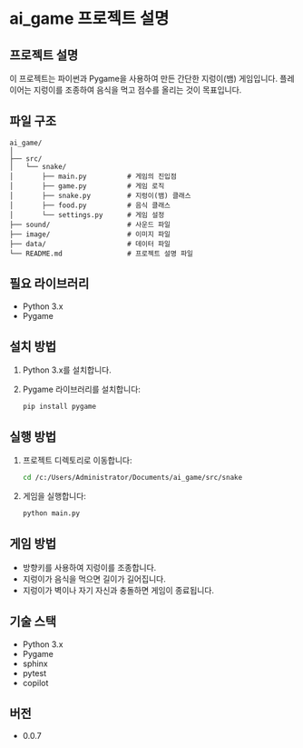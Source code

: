 # ai_game 프로젝트 설명

## 프로젝트 설명

이 프로젝트는 파이썬과 Pygame을 사용하여 만든 간단한 지렁이(뱀) 게임입니다. 플레이어는 지렁이를 조종하여 음식을 먹고 점수를 올리는 것이 목표입니다.

## 파일 구조

```text
ai_game/
│
├── src/
│   └── snake/
│       ├── main.py          # 게임의 진입점
│       ├── game.py          # 게임 로직
│       ├── snake.py         # 지렁이(뱀) 클래스
│       ├── food.py          # 음식 클래스
│       └── settings.py      # 게임 설정
├── sound/                   # 사운드 파일
├── image/                   # 이미지 파일
├── data/                    # 데이터 파일
└── README.md                # 프로젝트 설명 파일
```

## 필요 라이브러리

- Python 3.x
- Pygame

## 설치 방법

1. Python 3.x를 설치합니다.
2. Pygame 라이브러리를 설치합니다:

    ```text
    pip install pygame
    ```

## 실행 방법

1. 프로젝트 디렉토리로 이동합니다:

    ```bash
    cd /c:/Users/Administrator/Documents/ai_game/src/snake
    ```

2. 게임을 실행합니다:

    ```bash
    python main.py
    ```

## 게임 방법

- 방향키를 사용하여 지렁이를 조종합니다.
- 지렁이가 음식을 먹으면 길이가 길어집니다.
- 지렁이가 벽이나 자기 자신과 충돌하면 게임이 종료됩니다.

## 기술 스택

- Python 3.x
- Pygame
- sphinx
- pytest
- copilot

## 버전

- 0.0.7
